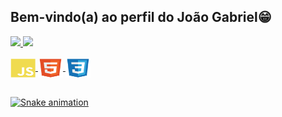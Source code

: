## Bem-vindo(a) ao perfil do João Gabriel😁

 <div>
   <a href="https://github.com/joaomarchetto">
   <img height="180em" src="https://github-readme-stats.vercel.app/api?username=joaomarchetto&show_icons=true&theme=tokyonight&include_all_commits=true&count_private=true"/>
   <img height="180em" src="https://github-readme-stats.vercel.app/api/top-langs/?username=joaomarchetto&layout=compact&langs_count=6&theme=tokyonight"/>

</div>
<div style="display: inline_block"><br>
  <img align="center" alt="Js" height="30" width="40" src="https://raw.githubusercontent.com/devicons/devicon/master/icons/javascript/javascript-plain.svg">
  <img align="center" alt="HTML" height="30" width="40" src="https://raw.githubusercontent.com/devicons/devicon/master/icons/html5/html5-original.svg">
  <img align="center" alt="CSS" height="30" width="40" src="https://raw.githubusercontent.com/devicons/devicon/master/icons/css3/css3-original.svg">
</div>
 
 <br>
 
 
<div> 
  
 
 
  ![Snake animation](https://github.com/joaomachetto/joaomarchetto/blob/output/github-contribution-grid-snake.svg)

</div>
